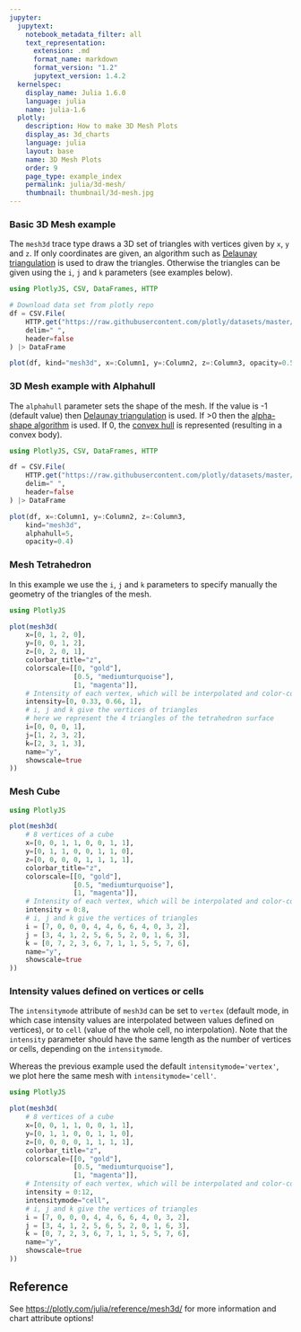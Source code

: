 ```yaml
---
jupyter:
  jupytext:
    notebook_metadata_filter: all
    text_representation:
      extension: .md
      format_name: markdown
      format_version: "1.2"
      jupytext_version: 1.4.2
  kernelspec:
    display_name: Julia 1.6.0
    language: julia
    name: julia-1.6
  plotly:
    description: How to make 3D Mesh Plots
    display_as: 3d_charts
    language: julia
    layout: base
    name: 3D Mesh Plots
    order: 9
    page_type: example_index
    permalink: julia/3d-mesh/
    thumbnail: thumbnail/3d-mesh.jpg
---
```


### Basic 3D Mesh example

The `mesh3d` trace type draws a 3D set of triangles with vertices given by `x`, `y` and `z`. If only coordinates are given, an algorithm such as [Delaunay triangulation](https://en.wikipedia.org/wiki/Delaunay_triangulation) is used to draw the triangles. Otherwise the triangles can be given using the `i`, `j` and `k` parameters (see examples below).

```julia
using PlotlyJS, CSV, DataFrames, HTTP

# Download data set from plotly repo
df = CSV.File(
    HTTP.get("https://raw.githubusercontent.com/plotly/datasets/master/mesh_dataset.txt").body;
    delim=" ",
    header=false
) |> DataFrame

plot(df, kind="mesh3d", x=:Column1, y=:Column2, z=:Column3, opacity=0.50)
```

### 3D Mesh example with Alphahull

The `alphahull` parameter sets the shape of the mesh. If the value is -1 (default value) then [Delaunay triangulation](https://en.wikipedia.org/wiki/Delaunay_triangulation) is used. If >0 then the [alpha-shape algorithm](https://en.wikipedia.org/wiki/Alpha_shape) is used. If 0, the [convex hull](https://en.wikipedia.org/wiki/Convex_hull) is represented (resulting in a convex body).

```julia
using PlotlyJS, CSV, DataFrames, HTTP

df = CSV.File(
    HTTP.get("https://raw.githubusercontent.com/plotly/datasets/master/mesh_dataset.txt").body;
    delim=" ",
    header=false
) |> DataFrame

plot(df, x=:Column1, y=:Column2, z=:Column3,
    kind="mesh3d",
    alphahull=5,
    opacity=0.4)
```

### Mesh Tetrahedron

In this example we use the `i`, `j` and `k` parameters to specify manually the geometry of the triangles of the mesh.

```julia
using PlotlyJS

plot(mesh3d(
    x=[0, 1, 2, 0],
    y=[0, 0, 1, 2],
    z=[0, 2, 0, 1],
    colorbar_title="z",
    colorscale=[[0, "gold"],
                [0.5, "mediumturquoise"],
                [1, "magenta"]],
    # Intensity of each vertex, which will be interpolated and color-coded
    intensity=[0, 0.33, 0.66, 1],
    # i, j and k give the vertices of triangles
    # here we represent the 4 triangles of the tetrahedron surface
    i=[0, 0, 0, 1],
    j=[1, 2, 3, 2],
    k=[2, 3, 1, 3],
    name="y",
    showscale=true
))

```

### Mesh Cube

```julia
using PlotlyJS

plot(mesh3d(
    # 8 vertices of a cube
    x=[0, 0, 1, 1, 0, 0, 1, 1],
    y=[0, 1, 1, 0, 0, 1, 1, 0],
    z=[0, 0, 0, 0, 1, 1, 1, 1],
    colorbar_title="z",
    colorscale=[[0, "gold"],
                [0.5, "mediumturquoise"],
                [1, "magenta"]],
    # Intensity of each vertex, which will be interpolated and color-coded
    intensity = 0:8,
    # i, j and k give the vertices of triangles
    i = [7, 0, 0, 0, 4, 4, 6, 6, 4, 0, 3, 2],
    j = [3, 4, 1, 2, 5, 6, 5, 2, 0, 1, 6, 3],
    k = [0, 7, 2, 3, 6, 7, 1, 1, 5, 5, 7, 6],
    name="y",
    showscale=true
))

```

### Intensity values defined on vertices or cells

The `intensitymode` attribute of `mesh3d` can be set to `vertex` (default mode, in which case intensity values are interpolated between values defined on vertices), or to `cell` (value of the whole cell, no interpolation). Note that the `intensity` parameter should have the same length as the number of vertices or cells, depending on the `intensitymode`.

Whereas the previous example used the default `intensitymode='vertex'`, we plot here the same mesh with `intensitymode='cell'`.

```julia
using PlotlyJS

plot(mesh3d(
    # 8 vertices of a cube
    x=[0, 0, 1, 1, 0, 0, 1, 1],
    y=[0, 1, 1, 0, 0, 1, 1, 0],
    z=[0, 0, 0, 0, 1, 1, 1, 1],
    colorbar_title="z",
    colorscale=[[0, "gold"],
                [0.5, "mediumturquoise"],
                [1, "magenta"]],
    # Intensity of each vertex, which will be interpolated and color-coded
    intensity = 0:12,
    intensitymode="cell",
    # i, j and k give the vertices of triangles
    i = [7, 0, 0, 0, 4, 4, 6, 6, 4, 0, 3, 2],
    j = [3, 4, 1, 2, 5, 6, 5, 2, 0, 1, 6, 3],
    k = [0, 7, 2, 3, 6, 7, 1, 1, 5, 5, 7, 6],
    name="y",
    showscale=true
))

```

## Reference

See https://plotly.com/julia/reference/mesh3d/ for more information and chart attribute options!
